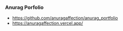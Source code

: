 ### Anurag Porfolio 
- https://github.com/anuragaffection/anurag_portfolio
- https://anuragaffection.vercel.app/



